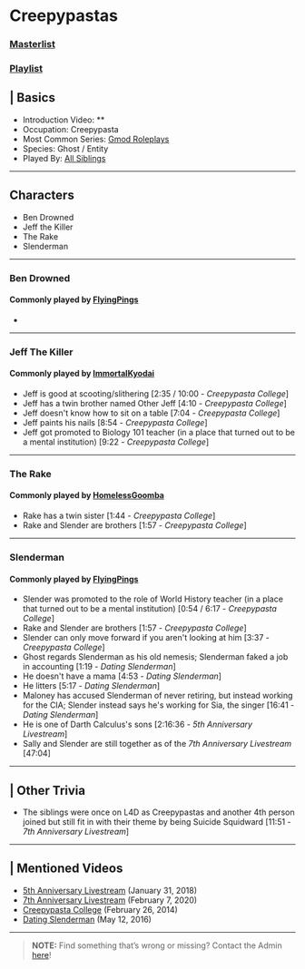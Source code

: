 # Creepypastas
### [Masterlist]()
### [Playlist]()

## | Basics
- Introduction Video: **
- Occupation: Creepypasta
- Most Common Series: [Gmod Roleplays](6.Series/Gmod/Roleplays.md)
- Species: Ghost / Entity
- Played By: [All Siblings](../chapter_3.md)

----

## Characters
- Ben Drowned
- Jeff the Killer
- The Rake
- Slenderman

----

### Ben Drowned
#### Commonly played by [FlyingPings](3.Siblings/3.3.Bethany-Frye-FlyingPings.md)
- 

----

### Jeff The Killer
#### Commonly played by [ImmortalKyodai](3.Siblings/3.2.Cierra-Frye-ImmortalKyodai.md)
- Jeff is good at scooting/slithering \[2:35 / 10:00 - *Creepypasta College*]
- Jeff has a twin brother named Other Jeff \[4:10 - *Creepypasta College*]
- Jeff doesn't know how to sit on a table \[7:04 - *Creepypasta College*]
- Jeff paints his nails \[8:54 - *Creepypasta College*]
- Jeff got promoted to Biology 101 teacher \(in a place that turned out to be a mental institution) \[9:22 - *Creepypasta College*]

----

### The Rake
#### Commonly played by [HomelessGoomba](3.Siblings/3.4.Isaac-Frye-HomelessGoomba.md)
- Rake has a twin sister \[1:44 - *Creepypasta College*]
- Rake and Slender are brothers \[1:57 - *Creepypasta College*]

----

### Slenderman
#### Commonly played by [FlyingPings](3.Siblings/3.3.Bethany-Frye-FlyingPings.md)
- Slender was promoted to the role of World History teacher \(in a place that turned out to be a mental institution) \[0:54 / 6:17 - *Creepypasta College*]
- Rake and Slender are brothers \[1:57 - *Creepypasta College*]
- Slender can only move forward if you aren't looking at him \[3:37 - *Creepypasta College*]
- Ghost regards Slenderman as his old nemesis; Slenderman faked a job in accounting \[1:19 - *Dating Slenderman*]
- He doesn't have a mama \[4:53 - *Dating Slenderman*]
- He litters \[5:17 - *Dating Slenderman*]
- Maloney has accused Slenderman of never retiring, but instead working for the CIA; Slender instead says he's working for Sia, the singer \[16:41 - *Dating Slenderman*]
- He is one of Darth Calculus's sons \[2:16:36 - *5th Anniversary Livestream*]
- Sally and Slender are still together as of the *7th Anniversary Livestream* \[47:04]

----

## | Other Trivia
- The siblings were once on L4D as Creepypastas and another 4th person joined but still fit in with their theme by being Suicide Squidward \[11:51 - *7th Anniversary Livestream*]

----

## | Mentioned Videos
- [5th Anniversary Livestream](https://youtu.be/6AHnicY1Iq4) \(January 31, 2018)
- [7th Anniversary Livestream](https://youtu.be/GBFpW-t83Zs) \(February 7, 2020)
- [Creepypasta College](https://youtu.be/TyTM5NU8jKY) \(February 26, 2014)
- [Dating Slenderman](https://youtu.be/iKCA4r6euXM) \(May 12, 2016)

----

> **NOTE:** Find something that’s wrong or missing? Contact the Admin [here](../chapter_2.md)!